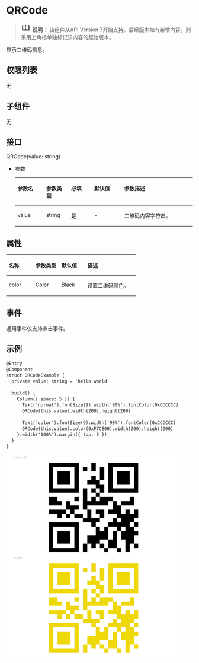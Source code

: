 # QRCode<a name="ZH-CN_TOPIC_0000001237475049"></a>

>![](../../public_sys-resources/icon-note.gif) **说明：** 
>该组件从API Version 7开始支持。后续版本如有新增内容，则采用上角标单独标记该内容的起始版本。

显示二维码信息。

## 权限列表<a name="section435712372238"></a>

无

## 子组件<a name="section13981154442315"></a>

无

## 接口<a name="section18806175252314"></a>

QRCode\(value: string\)

-   参数

    <table><thead align="left"><tr><th class="cellrowborder" valign="top" width="16.11%" id="mcps1.1.6.1.1"><p>参数名</p>
    </th>
    <th class="cellrowborder" valign="top" width="14.01%" id="mcps1.1.6.1.2"><p>参数类型</p>
    </th>
    <th class="cellrowborder" valign="top" width="13%" id="mcps1.1.6.1.3"><p>必填</p>
    </th>
    <th class="cellrowborder" valign="top" width="16.869999999999997%" id="mcps1.1.6.1.4"><p>默认值</p>
    </th>
    <th class="cellrowborder" valign="top" width="40.01%" id="mcps1.1.6.1.5"><p>参数描述</p>
    </th>
    </tr>
    </thead>
    <tbody><tr><td class="cellrowborder" valign="top" width="16.11%" headers="mcps1.1.6.1.1 "><p>value</p>
    </td>
    <td class="cellrowborder" valign="top" width="14.01%" headers="mcps1.1.6.1.2 "><p>string</p>
    </td>
    <td class="cellrowborder" valign="top" width="13%" headers="mcps1.1.6.1.3 "><p>是</p>
    </td>
    <td class="cellrowborder" valign="top" width="16.869999999999997%" headers="mcps1.1.6.1.4 "><p>-</p>
    </td>
    <td class="cellrowborder" valign="top" width="40.01%" headers="mcps1.1.6.1.5 "><p>二维码内容字符串。</p>
    </td>
    </tr>
    </tbody>
    </table>


## 属性<a name="section12170272251"></a>

<table><thead align="left"><tr><th class="cellrowborder" valign="top" width="20.64%" id="mcps1.1.5.1.1"><p>名称</p>
</th>
<th class="cellrowborder" valign="top" width="19.97%" id="mcps1.1.5.1.2"><p>参数类型</p>
</th>
<th class="cellrowborder" valign="top" width="20.05%" id="mcps1.1.5.1.3"><p>默认值</p>
</th>
<th class="cellrowborder" valign="top" width="39.34%" id="mcps1.1.5.1.4"><p>描述</p>
</th>
</tr>
</thead>
<tbody><tr><td class="cellrowborder" valign="top" width="20.64%" headers="mcps1.1.5.1.1 "><p>color</p>
</td>
<td class="cellrowborder" valign="top" width="19.97%" headers="mcps1.1.5.1.2 "><p>Color</p>
</td>
<td class="cellrowborder" valign="top" width="20.05%" headers="mcps1.1.5.1.3 "><p>Black</p>
</td>
<td class="cellrowborder" valign="top" width="39.34%" headers="mcps1.1.5.1.4 "><p>设置二维码颜色。</p>
</td>
</tr>
</tbody>
</table>

## 事件<a name="section9578105714273"></a>

通用事件仅支持点击事件。

## 示例<a name="section158692046152618"></a>

```
@Entry
@Component
struct QRCodeExample {
  private value: string = 'hello world'

  build() {
    Column({ space: 5 }) {
      Text('normal').fontSize(9).width('90%').fontColor(0xCCCCCC)
      QRCode(this.value).width(200).height(200)

      Text('color').fontSize(9).width('90%').fontColor(0xCCCCCC)
      QRCode(this.value).color(0xF7CE00).width(200).height(200)
    }.width('100%').margin({ top: 5 })
  }
}
```

![](figures/qrcode.png)

